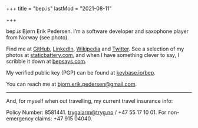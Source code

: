 +++
title = "bep.is"
lastMod = "2021-08-11"

+++

bep.*is* Bjørn Erik Pedersen. I’m a software developer and saxophone player from Norway (see photo).

Find me at [GitHub](https://github.com/bep), [LinkedIn](https://no.linkedin.com/in/bjørn-erik-pedersen-b0024415), [Wikipedia](https://nn.wikipedia.org/wiki/Brukar:Bep) and [Twitter](https://twitter.com/bepsays). See a selection of my photos at [staticbattery.com](https://staticbattery.com/), and when I have something clever to say, I scribble it down at [bepsays.com](http://bepsays.com/en/).

My verified public key (PGP) can be found at [keybase.io/bep](https://keybase.io/bep).

You can reach me at [bjorn.erik.pedersen@gmail.com](mailto:bjorn.erik.pedersen@gmail.com).

---

And, for myself when out travelling, my current travel insurance info: 

Policy Number: 8581441. trygalarm@tryg.no / +47 55 17 10 01. For non-emergency claims: +47 915 04040.